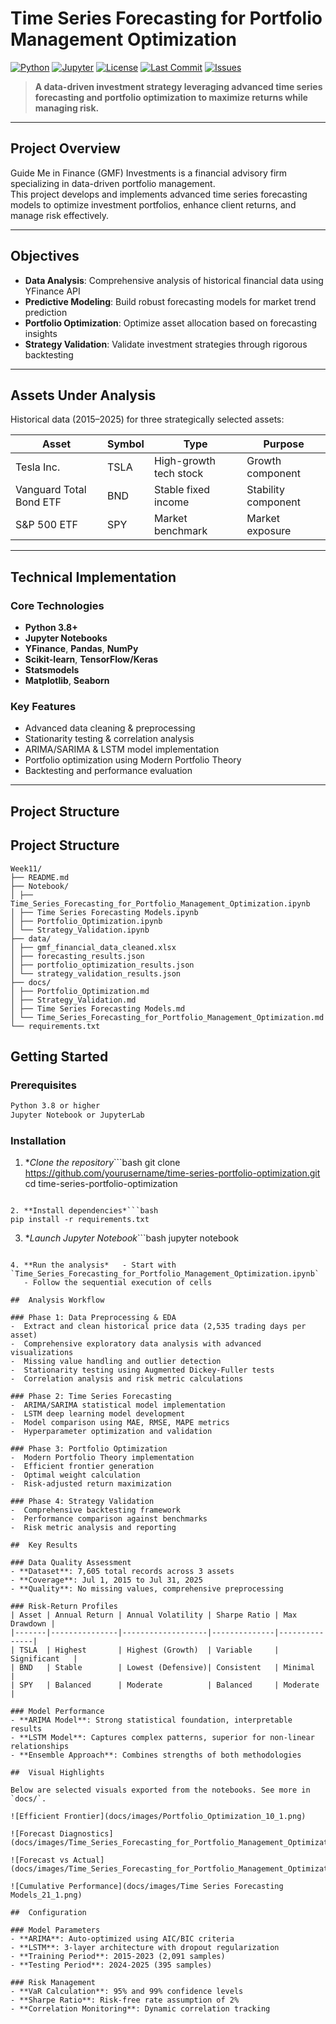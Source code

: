 # Time Series Forecasting for Portfolio Management Optimization

[![Python](https://img.shields.io/badge/Python-3.8%2B-blue)](https://www.python.org/)
[![Jupyter](https://img.shields.io/badge/Jupyter-Notebook-orange)](https://jupyter.org/)
[![License](https://img.shields.io/badge/License-MIT-green)](LICENSE)
[![Last Commit](https://img.shields.io/github/last-commit/duleab/GMF-Investments-?style=flat-square)](https://github.com/duleab/GMF-Investments-/commits/master)
[![Issues](https://img.shields.io/github/issues/duleab/GMF-Investments-?style=flat-square)](https://github.com/duleab/GMF-Investments-/issues)

> **A data-driven investment strategy leveraging advanced time series forecasting and portfolio optimization to maximize returns while managing risk.**

---

##  Project Overview

Guide Me in Finance (GMF) Investments is a financial advisory firm specializing in data-driven portfolio management.  
This project develops and implements advanced time series forecasting models to optimize investment portfolios, enhance client returns, and manage risk effectively.

---

##  Objectives

- **Data Analysis**: Comprehensive analysis of historical financial data using YFinance API  
- **Predictive Modeling**: Build robust forecasting models for market trend prediction  
- **Portfolio Optimization**: Optimize asset allocation based on forecasting insights  
- **Strategy Validation**: Validate investment strategies through rigorous backtesting  

---

##  Assets Under Analysis

Historical data (2015–2025) for three strategically selected assets:

| Asset | Symbol | Type | Purpose |
|-------|--------|------|----------|
| Tesla Inc. | TSLA | High-growth tech stock | Growth component |
| Vanguard Total Bond ETF | BND | Stable fixed income | Stability component |
| S&P 500 ETF | SPY | Market benchmark | Market exposure |

---

##  Technical Implementation

### Core Technologies
- **Python 3.8+**
- **Jupyter Notebooks**
- **YFinance**, **Pandas**, **NumPy**
- **Scikit-learn**, **TensorFlow/Keras**
- **Statsmodels**
- **Matplotlib**, **Seaborn**

### Key Features
- Advanced data cleaning & preprocessing  
- Stationarity testing & correlation analysis  
- ARIMA/SARIMA & LSTM model implementation  
- Portfolio optimization using Modern Portfolio Theory  
- Backtesting and performance evaluation  

---

##  Project Structure



##  Project Structure

```
Week11/
├── README.md
├── Notebook/
│ ├── Time_Series_Forecasting_for_Portfolio_Management_Optimization.ipynb
│ ├── Time Series Forecasting Models.ipynb
│ ├── Portfolio_Optimization.ipynb
│ └── Strategy_Validation.ipynb
├── data/
│ ├── gmf_financial_data_cleaned.xlsx
│ ├── forecasting_results.json
│ ├── portfolio_optimization_results.json
│ └── strategy_validation_results.json
├── docs/
│ ├── Portfolio_Optimization.md
│ ├── Strategy_Validation.md
│ ├── Time Series Forecasting Models.md
│ └── Time_Series_Forecasting_for_Portfolio_Management_Optimization.md
└── requirements.txt
```

##  Getting Started

### Prerequisites
```bash
Python 3.8 or higher
Jupyter Notebook or JupyterLab
```

### Installation

1. **Clone the repository*```bash
git clone https://github.com/yourusername/time-series-portfolio-optimization.git
cd time-series-portfolio-optimization
```

2. **Install dependencies*```bash
pip install -r requirements.txt
```

3. **Launch Jupyter Notebook*```bash
jupyter notebook
```

4. **Run the analysis*   - Start with `Time_Series_Forecasting_for_Portfolio_Management_Optimization.ipynb`
   - Follow the sequential execution of cells

##  Analysis Workflow

### Phase 1: Data Preprocessing & EDA
-  Extract and clean historical price data (2,535 trading days per asset)
-  Comprehensive exploratory data analysis with advanced visualizations
-  Missing value handling and outlier detection
-  Stationarity testing using Augmented Dickey-Fuller tests
-  Correlation analysis and risk metric calculations

### Phase 2: Time Series Forecasting
-  ARIMA/SARIMA statistical model implementation
-  LSTM deep learning model development
-  Model comparison using MAE, RMSE, MAPE metrics
-  Hyperparameter optimization and validation

### Phase 3: Portfolio Optimization
-  Modern Portfolio Theory implementation
-  Efficient frontier generation
-  Optimal weight calculation
-  Risk-adjusted return maximization

### Phase 4: Strategy Validation
-  Comprehensive backtesting framework
-  Performance comparison against benchmarks
-  Risk metric analysis and reporting

##  Key Results

### Data Quality Assessment
- **Dataset**: 7,605 total records across 3 assets
- **Coverage**: Jul 1, 2015 to Jul 31, 2025
- **Quality**: No missing values, comprehensive preprocessing

### Risk-Return Profiles
| Asset | Annual Return | Annual Volatility | Sharpe Ratio | Max Drawdown |
|-------|---------------|-------------------|--------------|---------------|
| TSLA  | Highest       | Highest (Growth)  | Variable     | Significant   |
| BND   | Stable        | Lowest (Defensive)| Consistent   | Minimal       |
| SPY   | Balanced      | Moderate          | Balanced     | Moderate      |

### Model Performance
- **ARIMA Model**: Strong statistical foundation, interpretable results
- **LSTM Model**: Captures complex patterns, superior for non-linear relationships
- **Ensemble Approach**: Combines strengths of both methodologies

##  Visual Highlights

Below are selected visuals exported from the notebooks. See more in `docs/`.

![Efficient Frontier](docs/images/Portfolio_Optimization_10_1.png)

![Forecast Diagnostics](docs/images/Time_Series_Forecasting_for_Portfolio_Management_Optimization_16_2.png)

![Forecast vs Actual](docs/images/Time_Series_Forecasting_for_Portfolio_Management_Optimization_18_0.png)

![Cumulative Performance](docs/images/Time Series Forecasting Models_21_1.png)

##  Configuration

### Model Parameters
- **ARIMA**: Auto-optimized using AIC/BIC criteria
- **LSTM**: 3-layer architecture with dropout regularization
- **Training Period**: 2015-2023 (2,091 samples)
- **Testing Period**: 2024-2025 (395 samples)

### Risk Management
- **VaR Calculation**: 95% and 99% confidence levels
- **Sharpe Ratio**: Risk-free rate assumption of 2%
- **Correlation Monitoring**: Dynamic correlation tracking




